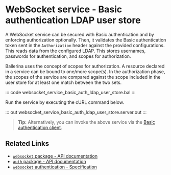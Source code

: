 # WebSocket service - Basic authentication LDAP user store

A WebSocket service can be secured with Basic authentication and by enforcing authorization optionally. Then, it validates the Basic authentication token sent in the `Authorization` header against the provided configurations. This reads data from the configured LDAP. This stores usernames, passwords for authentication, and scopes for authorization.

Ballerina uses the concept of scopes for authorization. A resource declared in a service can be bound to one/more scope(s). In the authorization phase, the scopes of the service are compared against the scope included in the user store for at least one match between the two sets.

::: code websocket_service_basic_auth_ldap_user_store.bal :::

Run the service by executing the cURL command below.

::: out websocket_service_basic_auth_ldap_user_store.server.out :::

>**Tip:** Alternatively, you can invoke the above service via the [Basic authentication client](/learn/by-example/websocket-client-basic-auth).

## Related Links
- [`websocket` package - API documentation](https://lib.ballerina.io/ballerina/websocket/latest)
- [`auth` package - API documentation](https://lib.ballerina.io/ballerina/auth/latest/)
- [`websocket` authentication - Specification](/spec/websocket/#52-authentication-and-authorization)